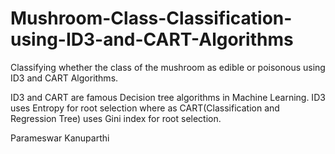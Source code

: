 # Mushroom-Class-Classification-using-ID3-and-CART-Algorithms
Classifying whether the class of the mushroom as edible or poisonous using ID3 and CART Algorithms.

ID3 and CART are famous Decision tree algorithms in Machine Learning.
ID3 uses Entropy for root selection where as CART(Classification and Regression Tree) uses Gini index for root selection.


Parameswar Kanuparthi
